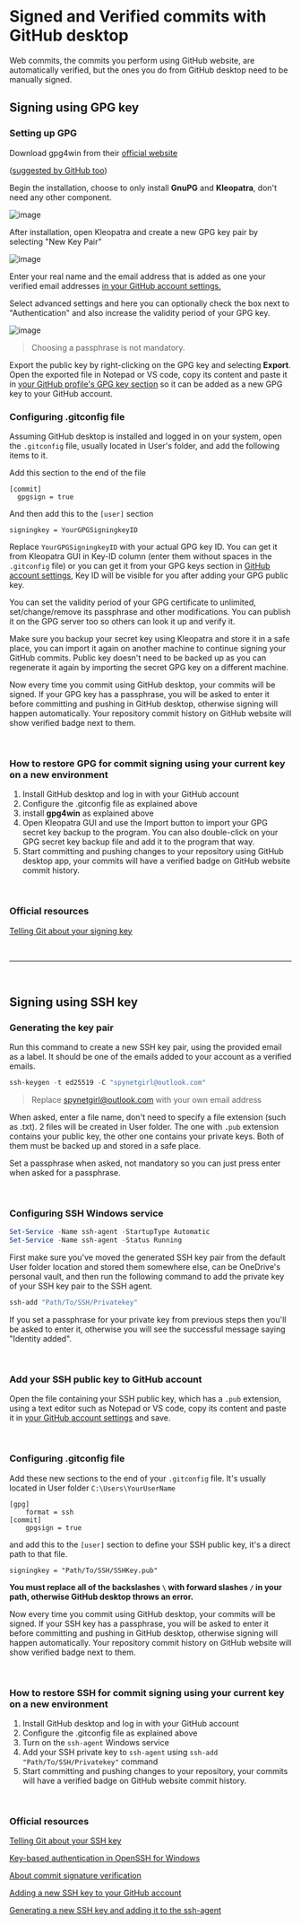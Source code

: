# Signed and Verified commits with GitHub desktop

Web commits, the commits you perform using GitHub website, are automatically verified, but the ones you do from GitHub desktop need to be manually signed.

## Signing using GPG key

### Setting up GPG

Download gpg4win from their [official website]( https://www.gpg4win.org/thanks-for-download.html)

([suggested by GitHub too](https://docs.github.com/en/authentication/managing-commit-signature-verification/signing-commits))

Begin the installation, choose to only install **GnuPG** and **Kleopatra**, don't need any other component.

![image](https://user-images.githubusercontent.com/118815227/233185971-c9a317b7-d2ea-40f6-8415-1b330102831a.png)

After installation, open Kleopatra and create a new GPG key pair by selecting "New Key Pair"

![image](https://user-images.githubusercontent.com/118815227/233190420-c3583888-c3e5-4684-9422-21025ac055da.png)

Enter your real name and the email address that is added as one your verified email addresses [in your GitHub account settings.](https://github.com/settings/emails)

Select advanced settings and here you can optionally check the box next to "Authentication" and also increase the validity period of your GPG key.

![image](https://user-images.githubusercontent.com/118815227/233327630-abd39242-aeb1-4f95-8247-fbada30995b7.png)

> Choosing a passphrase is not mandatory.

Export the public key by right-clicking on the GPG key and selecting **Export**. Open the exported file in Notepad or VS code, copy its content and paste it in [your GitHub profile's GPG key section](https://github.com/settings/gpg/new) so it can be added as a new GPG key to your GitHub account.

### Configuring .gitconfig file

Assuming GitHub desktop is installed and logged in on your system, open the `.gitconfig` file, usually located in User's folder, and add the following items to it.

Add this section to the end of the file

```
[commit]
  gpgsign = true
```

And then add this to the `[user]` section

```
signingkey = YourGPGSigningkeyID
```

Replace `YourGPGSigningkeyID` with your actual GPG key ID. You can get it from Kleopatra GUI in Key-ID column (enter them without spaces in the `.gitconfig` file) or you can get it from your GPG keys section in [GitHub account settings](https://github.com/settings/keys), Key ID will be visible for you after adding your GPG public key.

You can set the validity period of your GPG certificate to unlimited, set/change/remove its passphrase and other modifications. You can publish it on the GPG server too so others can look it up and verify it.

Make sure you backup your secret key using Kleopatra and store it in a safe place, you can import it again on another machine to continue signing your GitHub commits. Public key doesn't need to be backed up as you can regenerate it again by importing the secret GPG key on a different machine.

Now every time you commit using GitHub desktop, your commits will be signed. If your GPG key has a passphrase, you will be asked to enter it before committing and pushing in GitHub desktop, otherwise signing will happen automatically. Your repository commit history on GitHub website will show verified badge next to them.

<br>

### How to restore GPG for commit signing using your current key on a new environment

1. Install GitHub desktop and log in with your GitHub account
2. Configure the .gitconfig file as explained above
3. install **gpg4win** as explained above
4. Open Kleopatra GUI and use the Import button to import your GPG secret key backup to the program. You can also double-click on your GPG secret key backup file and add it to the program that way.
5. Start committing and pushing changes to your repository using GitHub desktop app, your commits will have a verified badge on GitHub website commit history.

<br>

### Official resources

[Telling Git about your signing key](https://docs.github.com/en/authentication/managing-commit-signature-verification/telling-git-about-your-signing-key#telling-git-about-your-gpg-key-1)

<br>

***

<br>

## Signing using SSH key

### Generating the key pair

Run this command to create a new SSH key pair, using the provided email as a label. It should be one of the emails added to your account as a verified emails.

```powershell
ssh-keygen -t ed25519 -C "spynetgirl@outlook.com"
```

> Replace spynetgirl@outlook.com with your own email address

When asked, enter a file name, don't need to specify a file extension (such as .txt). 2 files will be created in User folder. The one with `.pub` extension contains your public key, the other one contains your private keys. Both of them must be backed up and stored in a safe place.

Set a passphrase when asked, not mandatory so you can just press enter when asked for a passphrase.

<br>

### Configuring SSH Windows service

```powershell
Set-Service -Name ssh-agent -StartupType Automatic
Set-Service -Name ssh-agent -Status Running
```

First make sure you've moved the generated SSH key pair from the default User folder location and stored them somewhere else, can be OneDrive's personal vault, and then run the following command to add the private key of your SSH key pair to the SSH agent.

```powershell
ssh-add "Path/To/SSH/Privatekey"
```

If you set a passphrase for your private key from previous steps then you'll be asked to enter it, otherwise you will see the successful message saying "Identity added".

<br>

### Add your SSH public key to GitHub account

Open the file containing your SSH public key, which has a `.pub` extension, using a text editor such as Notepad or VS code, copy its content and paste it in [your GitHub account settings](https://github.com/settings/ssh/new) and save.

<br>

### Configuring .gitconfig file

Add these new sections to the end of your `.gitconfig` file. It's usually located in User folder `C:\Users\YourUserName`

```
[gpg]
    format = ssh
[commit]
    gpgsign = true
```

and add this to the `[user]` section to define your SSH public key, it's a direct path to that file.

```
signingkey = "Path/To/SSH/SSHKey.pub"
```

**You must replace all of the backslashes `\` with forward slashes `/` in your path, otherwise GitHub desktop throws an error.**

Now every time you commit using GitHub desktop, your commits will be signed. If your SSH key has a passphrase, you will be asked to enter it before committing and pushing in GitHub desktop, otherwise signing will happen automatically. Your repository commit history on GitHub website will show verified badge next to them.

<br>

### How to restore SSH for commit signing using your current key on a new environment

1. Install GitHub desktop and log in with your GitHub account
2. Configure the .gitconfig file as explained above
3. Turn on the `ssh-agent` Windows service
4. Add your SSH private key to `ssh-agent` using `ssh-add "Path/To/SSH/Privatekey"` command
5. Start committing and pushing changes to your repository, your commits will have a verified badge on GitHub website commit history.

<br>

### Official resources

[Telling Git about your SSH key](https://docs.github.com/en/authentication/managing-commit-signature-verification/telling-git-about-your-signing-key#telling-git-about-your-ssh-key)

[Key-based authentication in OpenSSH for Windows](https://learn.microsoft.com/en-us/windows-server/administration/openssh/openssh_keymanagement)

[About commit signature verification](https://docs.github.com/en/authentication/managing-commit-signature-verification/about-commit-signature-verification#ssh-commit-signature-verification)

[Adding a new SSH key to your GitHub account](https://docs.github.com/en/authentication/connecting-to-github-with-ssh/adding-a-new-ssh-key-to-your-github-account)

[Generating a new SSH key and adding it to the ssh-agent](https://docs.github.com/en/authentication/connecting-to-github-with-ssh/generating-a-new-ssh-key-and-adding-it-to-the-ssh-agent)

<br>
